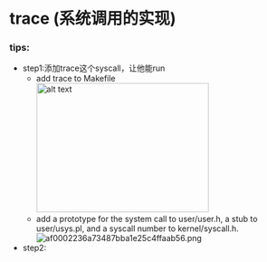 # trace (系统调用的实现)
### tips:
+ step1:添加trace这个syscall，让他能run
  - add trace to Makefile <br>
  <img src="https://s2.loli.net/2024/03/28/IMwvsfiYz7lg2Tc.png" alt="alt text" width="304" height="228"> <br>
  - add a prototype for the system call to user/user.h, a stub to user/usys.pl, and a syscall number to kernel/syscall.h. <br>
  ![af0002236a73487bba1e25c4ffaab56.png](https://s2.loli.net/2024/03/28/fde2Q1gPm3ODcE9.png)
+ step2:
